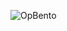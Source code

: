 ![OpBento](https://firebasestorage.googleapis.com/v0/b/smartkaksha-fe32c.appspot.com/o/opbento%2Fsuryansh442452c95.png?alt=media)
